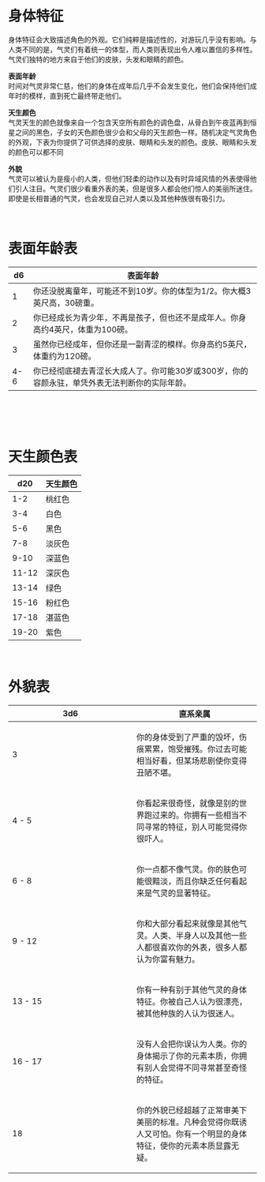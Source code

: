 # 身体特征

身体特征会大致描述角色的外观。它们纯粹是描述性的，对游玩几乎没有影响。与人类不同的是，气灵们有着统一的体型，而人类则表现出令人难以置信的多样性。气灵们独特的地方来自于他们的皮肤，头发和眼睛的颜色。  

**表面年龄**  
时间对气灵非常仁慈，他们的身体在成年后几乎不会发生变化，他们会保持他们成年时的模样，直到死亡最终带走他们。  

**天生颜色**  
气灵天生的颜色就像来自一个包含天空所有颜色的调色盘，从骨白到午夜蓝再到恒星之间的黑色，子女的天色颜色很少会和父母的天生颜色一样。随机决定气灵角色的外观，下表为你提供了可供选择的皮肤、眼睛和头发的颜色。皮肤、眼睛和头发的颜色可以都不同  

**外貌**  
气灵可以被认为是瘦小的人类，但他们轻柔的动作以及有时异域风情的外表使得他们引人注目。气灵们很少看重外表的美，但是很多人都会他们惊人的美丽所迷住。即使是长相普通的气灵，也会发现自己对人类以及其他种族很有吸引力。

 

# 表面年龄表

<table>
<thead>
<tr class="header">
<th>d6</th>
<th>表面年龄</th>
</tr>
</thead>
<tbody>
<tr class="odd">
<td>1</td>
<td>你还没脱离童年，可能还不到10岁。你的体型为1/2。你大概3英尺高，30磅重。</td>
</tr>
<tr class="even">
<td>2</td>
<td>你已经成长为青少年，不再是孩子，但也还不是成年人。你身高约4英尺，体重为100磅。</td>
</tr>
<tr class="odd">
<td>3</td>
<td>虽然你已经成年，但你还是一副青涩的模样。你身高约5英尺，体重约为120磅。</td>
</tr>
<tr class="even">
<td>4-6</td>
<td>你已经彻底褪去青涩长大成人了。你可能30岁或300岁，你的容颜永驻，单凭外表无法判断你的实际年龄。</td>
</tr>
</tbody>
</table>

#  

# 天生颜色表

<table>
<thead>
<tr class="header">
<th>d20</th>
<th>天生颜色</th>
</tr>
</thead>
<tbody>
<tr class="odd">
<td>1-2</td>
<td>桃红色</td>
</tr>
<tr class="even">
<td>3-4</td>
<td>白色</td>
</tr>
<tr class="odd">
<td>5-6</td>
<td>黑色</td>
</tr>
<tr class="even">
<td>7-8</td>
<td>淡灰色</td>
</tr>
<tr class="odd">
<td>9-10</td>
<td>深蓝色</td>
</tr>
<tr class="even">
<td>11-12</td>
<td>深灰色</td>
</tr>
<tr class="odd">
<td>13-14</td>
<td>绿色</td>
</tr>
<tr class="even">
<td>15-16</td>
<td>粉红色</td>
</tr>
<tr class="odd">
<td>17-18</td>
<td>湛蓝色</td>
</tr>
<tr class="even">
<td>19-20</td>
<td>紫色</td>
</tr>
</tbody>
</table>

 

# 外貌表

<table>
<colgroup>
<col style="width: 50%" />
<col style="width: 50%" />
</colgroup>
<thead>
<tr class="header">
<th>3d6</th>
<th>直系亲属</th>
</tr>
</thead>
<tbody>
<tr class="odd">
<td>3</td>
<td><p>你的身体受到了严重的毁坏，伤痕累累，饱受摧残。你过去可能相当好看，但某场悲剧使你变得丑陋不堪。</p></td>
</tr>
<tr class="even">
<td>4 - 5</td>
<td>
<p>你看起来很奇怪，就像是别的世界跑过来的。你拥有一些相当不同寻常的特征，别人可能觉得你很吓人。
</p></td>
</tr>
<tr class="odd">
<td>6 - 8</td>
<td>
<p>你一点都不像气灵。你的肤色可能很黯淡，而且你缺乏任何看起来是气灵的显著特征。</p></td>
</tr>
<tr class="even">
<td>9 - 12</td>
<td><p>你和大部分看起来就像是其他气灵。人类、半身人以及其他一些人都很喜欢你的外表，很多人都认为你富有魅力。</p></td>
</tr>
<tr class="odd">
<td>13 - 15</td>
<td>
<p>你有一种有别于其他气灵的身体特征。你被自己人认为很漂亮，被其他种族的人认为很迷人。</p></td>
</tr>
<tr class="even">
<td>16 - 17</td>
<td>
<p>没有人会把你误认为人类。你的身体揭示了你的元素本质，你拥有别人会觉得不同寻常甚至奇怪的特征。</p></td>
</tr>
<tr class="odd">
<td>18</td>
<td>
<p>你的外貌已经超越了正常审美下美丽的标准。凡种会觉得你既诱人又可怕。你有一个明显的身体特征，使你的元素本质显露无疑。</p></td>
</tr>
</tbody>
</table>
